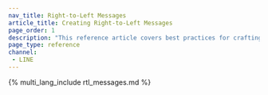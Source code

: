 ```yaml
---
nav_title: Right-to-Left Messages
article_title: Creating Right-to-Left Messages
page_order: 1
description: "This reference article covers best practices for crafting messages in Braze that read from right-to-left."
page_type: reference
channel:
 - LINE
---
```


{% multi_lang_include rtl_messages.md %}